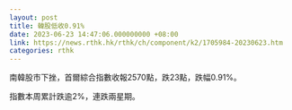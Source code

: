 ```yaml
---
layout: post
title: 韓股低收0.91%
date: 2023-06-23 14:47:06.000000000 +08:00
link: https://news.rthk.hk/rthk/ch/component/k2/1705984-20230623.htm
categories: rthk
---
```


南韓股市下挫，首爾綜合指數收報2570點，跌23點，跌幅0.91%。

指數本周累計跌逾2%，連跌兩星期。
